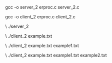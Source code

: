 gcc -o server_2 erproc.c server_2.c

gcc -o client_2 erproc.c client_2.c  

\\ ./server_2

\\ ./client_2 example.txt

\\ ./client_2 example.txt example1.txt

\\ ./client_2 example.txt example1.txt example2.txt
